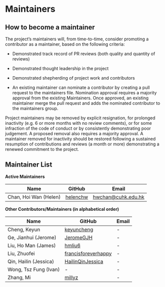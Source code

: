 # Maintainers

## How to become a maintainer

The project’s maintainers will, from time-to-time, consider promoting a contributor as a maintainer, based on the following criteria:

- Demonstrated track record of PR reviews (both quality and quantity of reviews)
- Demonstrated thought leadership in the project
- Demonstrated shepherding of project work and contributors

- An existing maintainer can nominate a contributor by creating a pull request to the maintainers file. Nomination approval requires a majority approval from the existing Maintainers. Once approved, an existing maintainer merge the pull request and adds the nominated contributor to the maintainers group.

Project maintainers may be removed by explicit resignation, for prolonged inactivity (e.g. 6 or more months with no review comments), or for some infraction of the code of conduct or by consistently demonstrating poor judgement. A proposed removal also requires a majority approval. A maintainer removed for inactivity should be restored following a sustained resumption of contributions and reviews (a month or more) demonstrating a renewed commitment to the project.


## Maintainer List

**Active Maintainers**

| Name                    | GitHub | Email                | 
|-------------------------|--------|----------------------|
| Chan, Hoi Wan (Helen)   | [helenchw][helenchw] | hwchan@cuhk.edu.hk  |


**Other Contributors/Maintainers (in alphabetical order)**

| Name                    | GitHub | Email                | 
|-------------------------|--------|----------------------|
| Cheng, Keyun            | [keyuncheng][kycheng] | - | 
| Ge, Jianhui (Jerome)    | [JeromeGJH][jhge] | - |
| Liu, Ho Man (James)     | [hmliu6][hmliu] | - |
| Liu, Zhuofei            | [francisforeverhappy][zfliu] | - |
| Qin, Hailin (Jessica)   | [HailinQinJessica][hlqin] | - |
| Wong, Tsz Fung (Ivan)   | - | - |
| Zhang, Mi               | [millyz][mzhang] | - |


[helenchw]: https://github.com/helenchw
[kycheng]: https://github.com/keyuncheng
[jhge]: https://github.com/JeromeGJH
[hmliu]: https://github.com/hmliu6
[zfliu]: https://github.com/francisforeverhappy 
[hlqin]: https://github.com/HailinQinJessica
[mzhang]: https://github.com/millyz

